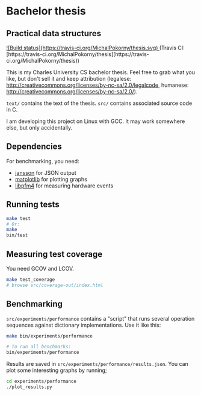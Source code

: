 # Bachelor thesis
## Practical data structures

<a href="https://travis-ci.org/MichalPokorny/thesis">
![Build status](https://travis-ci.org/MichalPokorny/thesis.svg)
</a> (Travis CI: [https://travis-ci.org/MichalPokorny/thesis](https://travis-ci.org/MichalPokorny/thesis))

This is my Charles University CS bachelor thesis.
Feel free to grab what you like, but don't sell it and keep attribution
(legalese: http://creativecommons.org/licenses/by-nc-sa/2.0/legalcode,
 humanese: http://creativecommons.org/licenses/by-nc-sa/2.0/).

`text/` contains the text of the thesis. `src/` contains associated source
code in C.

I am developing this project on Linux with GCC. It may work somewhere else,
but only accidentally.

## Dependencies
For benchmarking, you need:
* [jansson](http://www.digip.org/jansson/) for JSON output
* [matplotlib](http://matplotlib.org/) for plotting graphs
* [libpfm4](http://perfmon2.sourceforge.net/) for measuring hardware events

## Running tests
```bash
make test
# Or:
make
bin/test
```

## Measuring test coverage
You need GCOV and LCOV.
```bash
make test_coverage
# browse src/coverage-out/index.html
```

## Benchmarking
`src/experiments/performance` contains a "script" that runs several operation
sequences against dictionary implementations. Use it like this:
```bash
make bin/experiments/performance

# To run all benchmarks:
bin/experiments/performance
```

Results are saved in `src/experiments/performance/results.json`. You can plot
some interesting graphs by running;
```bash
cd experiments/performance
./plot_results.py
```
